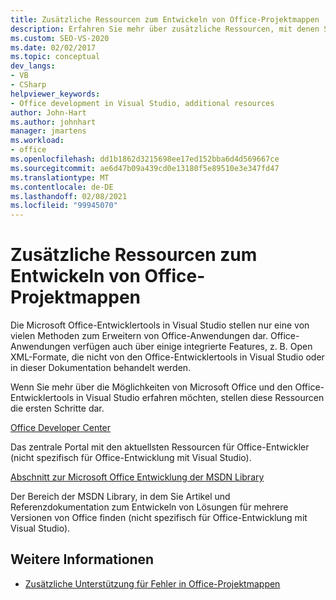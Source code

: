 ```yaml
---
title: Zusätzliche Ressourcen zum Entwickeln von Office-Projektmappen
description: Erfahren Sie mehr über zusätzliche Ressourcen, mit denen Sie Erweiterungen für Microsoft Office Anwendungen entwickeln können.
ms.custom: SEO-VS-2020
ms.date: 02/02/2017
ms.topic: conceptual
dev_langs:
- VB
- CSharp
helpviewer_keywords:
- Office development in Visual Studio, additional resources
author: John-Hart
ms.author: johnhart
manager: jmartens
ms.workload:
- office
ms.openlocfilehash: dd1b1862d3215698ee17ed152bba6d4d569667ce
ms.sourcegitcommit: ae6d47b09a439cd0e13180f5e89510e3e347fd47
ms.translationtype: MT
ms.contentlocale: de-DE
ms.lasthandoff: 02/08/2021
ms.locfileid: "99945070"
---
```

# <a name="additional-resources-to-develop-office-solutions"></a>Zusätzliche Ressourcen zum Entwickeln von Office-Projektmappen
  Die Microsoft Office-Entwicklertools in Visual Studio stellen nur eine von vielen Methoden zum Erweitern von Office-Anwendungen dar. Office-Anwendungen verfügen auch über einige integrierte Features, z. B. Open XML-Formate, die nicht von den Office-Entwicklertools in Visual Studio oder in dieser Dokumentation behandelt werden.

 Wenn Sie mehr über die Möglichkeiten von Microsoft Office und den Office-Entwicklertools in Visual Studio erfahren möchten, stellen diese Ressourcen die ersten Schritte dar.

[Office Developer Center](https://developer.microsoft.com/office/docs)

Das zentrale Portal mit den aktuellsten Ressourcen für Office-Entwickler (nicht spezifisch für Office-Entwicklung mit Visual Studio).

[Abschnitt zur Microsoft Office Entwicklung der MSDN Library](/previous-versions/office/office-12/bb726434(v=office.12))

Der Bereich der MSDN Library, in dem Sie Artikel und Referenzdokumentation zum Entwickeln von Lösungen für mehrere Versionen von Office finden (nicht spezifisch für Office-Entwicklung mit Visual Studio).

## <a name="see-also"></a>Weitere Informationen
- [Zusätzliche Unterstützung für Fehler in Office-Projektmappen](../vsto/additional-support-for-errors-in-office-solutions.md)
